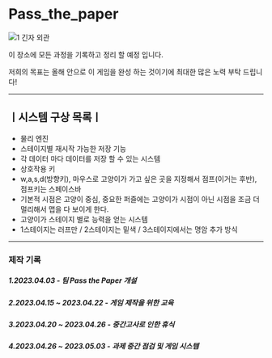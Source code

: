 # Pass_the_paper

![1 긴자 외관](https://user-images.githubusercontent.com/132584735/236255992-79ce179e-d6fe-483f-9aac-c5936b8d14f0.jpg)
 
 

이 장소에 모든 과정을 기록하고 정리 할 예정 입니다.

저희의 목표는 올해 안으로 이 게임을 완성 하는 것이기에 최대한 많은 노력 부탁 드립니다!

-----------------------------------------------

## ㅣ시스템 구상 목록ㅣ
- 물리 엔진
- 스테이지별 재시작 가능한 저장 기능
- 각 데이터 마다 데이터를 저장 할 수 있는 시스템
- 상호작용 키
- w,a,s,d(방향키), 마우스로 고양이가 가고 싶은 곳을 지정해서 점프(이거는 후반), 점프키는 스페이스바
- 기본적 시점은 고양이 중심, 중요한 퍼즐에는 고양이가 시점이 아닌 시점을 조금 더 멀리해서 맵을 다 보이게 한다.
- 고양이가 스테이지 별로 능력을 얻는 시스템
- 1스테이지는 러프만 / 2스테이지는 밑색 / 3스테이지에서는 명암 추가 방식 

----------------------------------------------

### 제작 기록
##### 1.2023.04.03 - 팀 Pass the Paper 개설   
##### 2.2023.04.15 ~ 2023.04.22 - 게임 제작을 위한 교육   
##### 3.2023.04.20 ~ 2023.04.26 - 중간고사로 인한 휴식   
##### 4.2023.04.26 ~ 2023.05.03 - 과제 중간 점검 및 게임 시스템    
